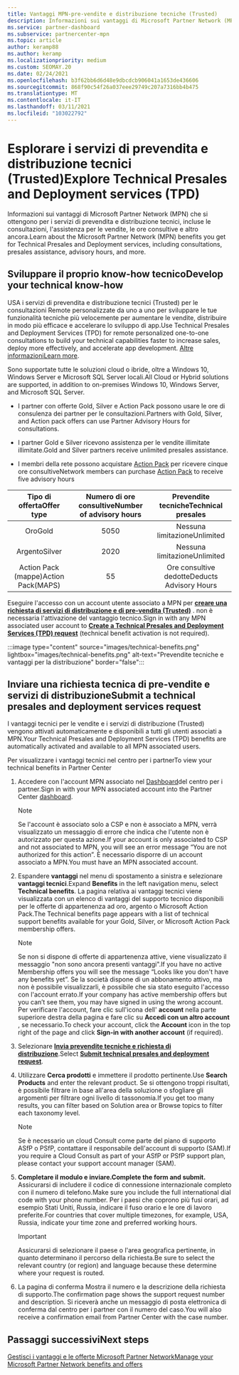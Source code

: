 ```yaml
---
title: Vantaggi MPN-pre-vendite e distribuzione tecniche (Trusted)
description: Informazioni sui vantaggi di Microsoft Partner Network (MPN) per i servizi di pre-vendita e distribuzione tecnici (Trusted)
ms.service: partner-dashboard
ms.subservice: partnercenter-mpn
ms.topic: article
author: keramp88
ms.author: keramp
ms.localizationpriority: medium
ms.custom: SEOMAY.20
ms.date: 02/24/2021
ms.openlocfilehash: b3f62bb6d6d48e9dbcdcb906041a1653de436606
ms.sourcegitcommit: 868f90c54f26a037eee29749c207a7316bb4b475
ms.translationtype: MT
ms.contentlocale: it-IT
ms.lasthandoff: 03/11/2021
ms.locfileid: "103022792"
---
```

# <a name="explore-technical-presales-and-deployment-services-tpd"></a><span data-ttu-id="78aab-103">Esplorare i servizi di prevendita e distribuzione tecnici (Trusted)</span><span class="sxs-lookup"><span data-stu-id="78aab-103">Explore Technical Presales and Deployment services (TPD)</span></span> 

<span data-ttu-id="78aab-104">Informazioni sui vantaggi di Microsoft Partner Network (MPN) che si ottengono per i servizi di prevendita e distribuzione tecnici, incluse le consultazioni, l'assistenza per le vendite, le ore consultive e altro ancora.</span><span class="sxs-lookup"><span data-stu-id="78aab-104">Learn about the Microsoft Partner Network (MPN) benefits you get for Technical Presales and Deployment services, including consultations, presales assistance, advisory hours, and more.</span></span>

## <a name="develop-your-technical-know-how"></a><span data-ttu-id="78aab-105">Sviluppare il proprio know-how tecnico</span><span class="sxs-lookup"><span data-stu-id="78aab-105">Develop your technical know-how</span></span>

<span data-ttu-id="78aab-106">USA i servizi di prevendita e distribuzione tecnici (Trusted) per le consultazioni Remote personalizzate da uno a uno per sviluppare le tue funzionalità tecniche più velocemente per aumentare le vendite, distribuire in modo più efficace e accelerare lo sviluppo di app.</span><span class="sxs-lookup"><span data-stu-id="78aab-106">Use Technical Presales and Deployment Services (TPD) for remote personalized one-to-one consultations to build your technical capabilities faster to increase sales, deploy more effectively, and accelerate app development.</span></span> <span data-ttu-id="78aab-107">[Altre informazioni](https://aka.ms/TPD)</span><span class="sxs-lookup"><span data-stu-id="78aab-107">[Learn more](https://aka.ms/TPD).</span></span>

<span data-ttu-id="78aab-108">Sono supportate tutte le soluzioni cloud o ibride, oltre a Windows 10, Windows Server e Microsoft SQL Server locali.</span><span class="sxs-lookup"><span data-stu-id="78aab-108">All Cloud or Hybrid solutions are supported, in addition to on-premises Windows 10, Windows Server, and Microsoft SQL Server.</span></span> 

- <span data-ttu-id="78aab-109">I partner con offerte Gold, Silver e Action Pack possono usare le ore di consulenza dei partner per le consultazioni.</span><span class="sxs-lookup"><span data-stu-id="78aab-109">Partners with Gold, Silver, and Action pack offers can use Partner Advisory Hours for consultations.</span></span> 

- <span data-ttu-id="78aab-110">I partner Gold e Silver ricevono assistenza per le vendite illimitate illimitate.</span><span class="sxs-lookup"><span data-stu-id="78aab-110">Gold and Silver partners receive unlimited presales assistance.</span></span> 

- <span data-ttu-id="78aab-111">I membri della rete possono acquistare [Action Pack](https://partner.microsoft.com/membership/action-pack) per ricevere cinque ore consultive</span><span class="sxs-lookup"><span data-stu-id="78aab-111">Network members can  purchase [Action Pack](https://partner.microsoft.com/membership/action-pack) to receive five advisory hours</span></span>  

|     <span data-ttu-id="78aab-112">Tipo di offerta</span><span class="sxs-lookup"><span data-stu-id="78aab-112">Offer type</span></span>    | <span data-ttu-id="78aab-113">Numero di ore consultive</span><span class="sxs-lookup"><span data-stu-id="78aab-113">Number of advisory hours</span></span> |   <span data-ttu-id="78aab-114">Prevendite tecniche</span><span class="sxs-lookup"><span data-stu-id="78aab-114">Technical presales</span></span>   |
|:-----------------:|:------------------------:|:----------------------:|
|        <span data-ttu-id="78aab-115">Oro</span><span class="sxs-lookup"><span data-stu-id="78aab-115">Gold</span></span>       |            <span data-ttu-id="78aab-116">50</span><span class="sxs-lookup"><span data-stu-id="78aab-116">50</span></span>            |        <span data-ttu-id="78aab-117">Nessuna limitazione</span><span class="sxs-lookup"><span data-stu-id="78aab-117">Unlimited</span></span>       |
|       <span data-ttu-id="78aab-118">Argento</span><span class="sxs-lookup"><span data-stu-id="78aab-118">Silver</span></span>      |            <span data-ttu-id="78aab-119">20</span><span class="sxs-lookup"><span data-stu-id="78aab-119">20</span></span>            |        <span data-ttu-id="78aab-120">Nessuna limitazione</span><span class="sxs-lookup"><span data-stu-id="78aab-120">Unlimited</span></span>       |
| <span data-ttu-id="78aab-121">Action Pack (mappe)</span><span class="sxs-lookup"><span data-stu-id="78aab-121">Action Pack(MAPS)</span></span> |             <span data-ttu-id="78aab-122">5</span><span class="sxs-lookup"><span data-stu-id="78aab-122">5</span></span>            | <span data-ttu-id="78aab-123">Ore consultive dedotte</span><span class="sxs-lookup"><span data-stu-id="78aab-123">Deducts Advisory Hours</span></span> |

<span data-ttu-id="78aab-124">Eseguire l'accesso con un account utente associato a MPN per **[creare una richiesta di servizi di distribuzione e di pre-vendita (Trusted)](https://partner.microsoft.com/dashboard/mpn/membership/benefits/technical/createadvisoryhours-servicerequest)** . non è necessaria l'attivazione del vantaggio tecnico.</span><span class="sxs-lookup"><span data-stu-id="78aab-124">Sign in with any MPN associated user account to **[Create a Technical Presales and Deployment Services (TPD) request](https://partner.microsoft.com/dashboard/mpn/membership/benefits/technical/createadvisoryhours-servicerequest)** (technical benefit activation is not required).</span></span>

:::image type="content" source="images/technical-benefits.png" lightbox="images/technical-benefits.png" alt-text="Prevendite tecniche e vantaggi per la distribuzione" border="false":::

## <a name="submit-a-technical-presales-and-deployment-services-request"></a><span data-ttu-id="78aab-126">Inviare una richiesta tecnica di pre-vendite e servizi di distribuzione</span><span class="sxs-lookup"><span data-stu-id="78aab-126">Submit a technical presales and deployment services request</span></span> 

<span data-ttu-id="78aab-127">I vantaggi tecnici per le vendite e i servizi di distribuzione (Trusted) vengono attivati automaticamente e disponibili a tutti gli utenti associati a MPN.</span><span class="sxs-lookup"><span data-stu-id="78aab-127">Your Technical Presales and Deployment Services (TPD) benefits are automatically activated and available to all MPN associated users.</span></span> 

<span data-ttu-id="78aab-128">Per visualizzare i vantaggi tecnici nel centro per i partner</span><span class="sxs-lookup"><span data-stu-id="78aab-128">To view your technical benefits in Partner Center</span></span>

1. <span data-ttu-id="78aab-129">Accedere con l'account MPN associato nel [Dashboard](https://partner.microsoft.com/dashboard)del centro per i partner.</span><span class="sxs-lookup"><span data-stu-id="78aab-129">Sign in with your MPN associated account into the Partner Center [dashboard](https://partner.microsoft.com/dashboard).</span></span> 

   > [!NOTE]
   > <span data-ttu-id="78aab-130">Se l'account è associato solo a CSP e non è associato a MPN, verrà visualizzato un messaggio di errore che indica che l'utente non è autorizzato per questa azione.</span><span class="sxs-lookup"><span data-stu-id="78aab-130">If your account is only associated to CSP and not associated to MPN, you will see an error message “You are not authorized for this action”.</span></span> <span data-ttu-id="78aab-131">È necessario disporre di un account associato a MPN.</span><span class="sxs-lookup"><span data-stu-id="78aab-131">You must have an MPN associated account.</span></span>

2. <span data-ttu-id="78aab-132">Espandere **vantaggi** nel menu di spostamento a sinistra e selezionare **vantaggi tecnici**.</span><span class="sxs-lookup"><span data-stu-id="78aab-132">Expand **Benefits** in the left navigation menu, select **Technical benefits**.</span></span> <span data-ttu-id="78aab-133">La pagina relativa ai vantaggi tecnici viene visualizzata con un elenco di vantaggi del supporto tecnico disponibili per le offerte di appartenenza ad oro, argento o Microsoft Action Pack.</span><span class="sxs-lookup"><span data-stu-id="78aab-133">The Technical benefits page appears with a list of technical support benefits available for your Gold, Silver, or Microsoft Action Pack membership offers.</span></span> 

   > [!NOTE]
   > <span data-ttu-id="78aab-134">Se non si dispone di offerte di appartenenza attive, viene visualizzato il messaggio "non sono ancora presenti vantaggi".</span><span class="sxs-lookup"><span data-stu-id="78aab-134">If you have no active Membership offers you will see the message “Looks like you don't have any benefits yet”.</span></span> <span data-ttu-id="78aab-135">Se la società dispone di un abbonamento attivo, ma non è possibile visualizzarli, è possibile che sia stato eseguito l'accesso con l'account errato.</span><span class="sxs-lookup"><span data-stu-id="78aab-135">If your company has active membership offers but you can’t see them, you may have signed in using the wrong account.</span></span> <span data-ttu-id="78aab-136">Per verificare l'account, fare clic sull'icona dell' **account** nella parte superiore destra della pagina e fare clic su **Accedi con un altro account** , se necessario.</span><span class="sxs-lookup"><span data-stu-id="78aab-136">To check your account, click the **Account** icon in the top right of the page and click **Sign-in with another account** (if required).</span></span>

3. <span data-ttu-id="78aab-137">Selezionare **[Invia prevendite tecniche e richiesta di distribuzione](https://partner.microsoft.com/dashboard/mpn/membership/benefits/technical/createadvisoryhours-servicerequest)**.</span><span class="sxs-lookup"><span data-stu-id="78aab-137">Select **[Submit technical presales and deployment request](https://partner.microsoft.com/dashboard/mpn/membership/benefits/technical/createadvisoryhours-servicerequest)**.</span></span>

4. <span data-ttu-id="78aab-138">Utilizzare **Cerca prodotti** e immettere il prodotto pertinente.</span><span class="sxs-lookup"><span data-stu-id="78aab-138">Use **Search Products** and enter the relevant product.</span></span> <span data-ttu-id="78aab-139">Se si ottengono troppi risultati, è possibile filtrare in base all'area della soluzione o sfogliare gli argomenti per filtrare ogni livello di tassonomia.</span><span class="sxs-lookup"><span data-stu-id="78aab-139">If you get too many results, you can filter based on Solution area or Browse topics to filter each taxonomy level.</span></span>

   > [!NOTE]
   > <span data-ttu-id="78aab-140">Se è necessario un cloud Consult come parte del piano di supporto ASfP o PSfP, contattare il responsabile dell'account di supporto (SAM).</span><span class="sxs-lookup"><span data-stu-id="78aab-140">If you require a Cloud Consult as part of your ASfP or PSfP support plan, please contact your support account manager (SAM).</span></span>

5. <span data-ttu-id="78aab-141">**Completare il modulo e inviare.**</span><span class="sxs-lookup"><span data-stu-id="78aab-141">**Complete the form and submit.**</span></span> <span data-ttu-id="78aab-142">Assicurarsi di includere il codice di connessione internazionale completo con il numero di telefono.</span><span class="sxs-lookup"><span data-stu-id="78aab-142">Make sure you include the full international dial code with your phone number.</span></span> <span data-ttu-id="78aab-143">Per i paesi che coprono più fusi orari, ad esempio Stati Uniti, Russia, indicare il fuso orario e le ore di lavoro preferite.</span><span class="sxs-lookup"><span data-stu-id="78aab-143">For countries that cover multiple timezones,  for example, USA, Russia, indicate your time zone and preferred working hours.</span></span>

   > [!IMPORTANT]
   > <span data-ttu-id="78aab-144">Assicurarsi di selezionare il paese o l'area geografica pertinente, in quanto determinano il percorso della richiesta.</span><span class="sxs-lookup"><span data-stu-id="78aab-144">Be sure to select the relevant country (or region) and language because these determine where your request is routed.</span></span>

6. <span data-ttu-id="78aab-145">La pagina di conferma Mostra il numero e la descrizione della richiesta di supporto.</span><span class="sxs-lookup"><span data-stu-id="78aab-145">The confirmation page shows the support request number and description.</span></span> <span data-ttu-id="78aab-146">Si riceverà anche un messaggio di posta elettronica di conferma dal centro per i partner con il numero del caso.</span><span class="sxs-lookup"><span data-stu-id="78aab-146">You will also receive a confirmation email from Partner Center with the case number.</span></span>

## <a name="next-steps"></a><span data-ttu-id="78aab-147">Passaggi successivi</span><span class="sxs-lookup"><span data-stu-id="78aab-147">Next steps</span></span>

[<span data-ttu-id="78aab-148">Gestisci i vantaggi e le offerte Microsoft Partner Network</span><span class="sxs-lookup"><span data-stu-id="78aab-148">Manage your Microsoft Partner Network benefits and offers</span></span>](manage-your-partner-network-benefits.md)
